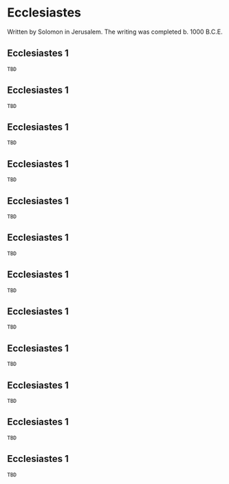 # Ecclesiastes

Written by Solomon in Jerusalem. The writing was completed b. 1000 B.C.E.

## Ecclesiastes 1

```
TBD
```


## Ecclesiastes 1

```
TBD
```


## Ecclesiastes 1

```
TBD
```


## Ecclesiastes 1

```
TBD
```


## Ecclesiastes 1

```
TBD
```


## Ecclesiastes 1

```
TBD
```


## Ecclesiastes 1

```
TBD
```


## Ecclesiastes 1

```
TBD
```


## Ecclesiastes 1

```
TBD
```


## Ecclesiastes 1

```
TBD
```


## Ecclesiastes 1

```
TBD
```


## Ecclesiastes 1

```
TBD
```


